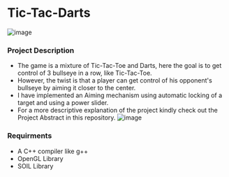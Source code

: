 # Tic-Tac-Darts
![image](https://github.com/omkmorendha/openGL-Project/assets/17925053/e86da18a-b1b0-485d-acda-ba80ff8892de)

### Project Description
* The game is a mixture of Tic-Tac-Toe and Darts, here the goal is to get control of 3 bullseye in a row, like Tic-Tac-Toe.
* However, the twist is that a player can get control of his opponent's bullseye by aiming it closer to the center.
* I have implemented an Aiming mechanism using automatic locking of a target and using a power slider.
* For a more descriptive explanation of the project kindly check out the Project Abstract in this repository.
![image](https://github.com/omkmorendha/openGL-Project/assets/17925053/8d988865-b864-4654-87ac-ff348687fb89)


### Requirments
* A C++ compiler like g++
* OpenGL Library
* SOIL Library
